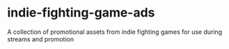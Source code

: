 # indie-fighting-game-ads
A collection of promotional assets from indie fighting games for use during streams and promotion
